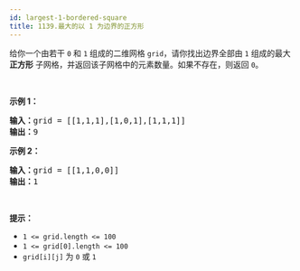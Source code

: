 ```yaml
---
id: largest-1-bordered-square
title: 1139.最大的以 1 为边界的正方形
---
```

给你一个由若干 <code>0</code> 和 <code>1</code> 组成的二维网格 <code>grid</code>，请你找出边界全部由 <code>1</code> 组成的最大 **正方形** 子网格，并返回该子网格中的元素数量。如果不存在，则返回 <code>0</code>。

 

**示例 1：**


<pre><strong>输入：</strong>grid = [[1,1,1],[1,0,1],[1,1,1]]<br/><strong>输出：</strong>9<br/></pre>

**示例 2：**


<pre><strong>输入：</strong>grid = [[1,1,0,0]]<br/><strong>输出：</strong>1<br/></pre>

 

**提示：**


- <code>1 &lt;= grid.length &lt;= 100</code>
- <code>1 &lt;= grid[0].length &lt;= 100</code>
- <code>grid[i][j]</code> 为 <code>0</code> 或 <code>1</code>
